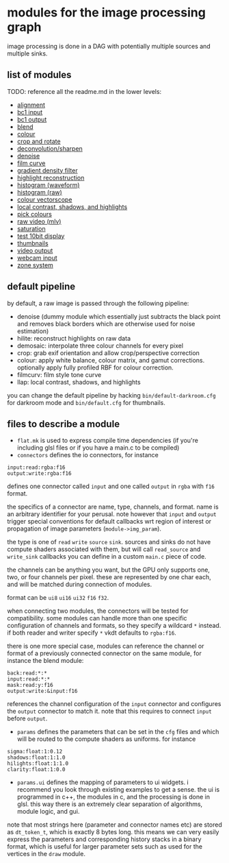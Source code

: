 # modules for the image processing graph

image processing is done in a DAG with potentially multiple sources and multiple sinks.

## list of modules
TODO: reference all the readme.md in the lower levels:

* [alignment](./burst/readme.md)
* [bc1 input](./i-bc1/readme.md)
* [bc1 output](./o-bc1/readme.md)
* [blend](./blend/readme.md)
* [colour](./colour/readme.md)
* [crop and rotate](./crop/readme.md)
* [deconvolution/sharpen](./deconv/readme.md)
* [denoise](./denoise/readme.md)
* [film curve](./filmcurv/readme.md)
* [gradient density filter](./grad/readme.md)
* [highlight reconstruction](./hilite/readme.md)
* [histogram (waveform)](./hist/readme.md)
* [histogram (raw)](./rawhist/readme.md)
* [colour vectorscope](./ciediag/readme.md)
* [local contrast, shadows, and highlights](./llap/readme.md)
* [pick colours](./pick/readme.md)
* [raw video (mlv)](./i-mlv/readme.md)
* [saturation](./saturate/readme.md)
* [test 10bit display](./test10b/readme.md)
* [thumbnails](./thumb/readme.md)
* [video output](.o-ffmpeg/readme.md)
* [webcam input](./i-v4l2/readme.md)
* [zone system](./zones/readme.md)


## default pipeline

by default, a raw image is passed through the following pipeline:

* denoise (dummy module which essentially just subtracts the black point and removes black borders which are otherwise used for noise estimation)
* hilite: reconstruct highlights on raw data
* demosaic: interpolate three colour channels for every pixel
* crop: grab exif orientation and allow crop/perspective correction
* colour: apply white balance, colour matrix, and gamut corrections. optionally apply fully profiled RBF for colour correction.
* filmcurv: film style tone curve
* llap: local contrast, shadows, and highlights

you can change the default pipeline by hacking `bin/default-darkroom.cfg` for darkroom mode
and `bin/default.cfg` for thumbnails.


## files to describe a module

* `flat.mk` is used to express compile time dependencies (if you're including glsl files or if you have a main.c to be compiled)
* `connectors` defines the io connectors, for instance
```
input:read:rgba:f16
output:write:rgba:f16
```
defines one connector called `input` and one called `output` in `rgba` with `f16` format.

the specifics of a connector are name, type, channels, and format. name is an
arbitrary identifier for your perusal. note however that `input` and `output`
trigger special conventions for default callbacks wrt region of interest or
propagation of image parameters (`module->img_param`).

the type is one of `read` `write` `source` `sink`. sources and sinks do not
have compute shaders associated with them, but will call `read_source` and
`write_sink` callbacks you can define in a custom `main.c` piece of code.

the channels can be anything you want, but the GPU only supports one, two, or
four channels per pixel. these are represented by one char each, and will be
matched during connection of modules.

format can be `ui8` `ui16` `ui32` `f16` `f32`.

when connecting two modules, the connectors will be tested for compatibility.
some modules can handle more than one specific configuration of channels and
formats, so they specify a wildcard `*` instead. if both reader and writer
specify `*` vkdt defaults to `rgba:f16`.

there is one more special case, modules can reference the channel or format of
a previously connected connector on the same module, for instance the blend module:
```
back:read:*:*
input:read:*:*
mask:read:y:f16
output:write:&input:f16
```
references the channel configuration of the `input` connector and configures
the `output` connector to match it. note that this requires to connect `input`
before `output`.

* `params` defines the parameters that can be set in the `cfg` files and which
  will be routed to the compute shaders as uniforms. for instance
```
sigma:float:1:0.12
shadows:float:1:1.0
hilights:float:1:1.0
clarity:float:1:0.0
```
* `params.ui` defines the mapping of parameters to ui widgets. i recommend you
  look through existing examples to get a sense. the ui is programmed in c++,
  the modules in c, and the processing is done in glsl. this way there is an
  extremely clear separation of algorithms, module logic, and gui.

note that most strings here (parameter and connector names etc) are stored as
`dt_token_t`, which is exactly 8 bytes long. this means we can very easily
express the parameters and corresponding history stacks in a binary format,
which is useful for larger parameter sets such as used for the vertices
in the `draw` module.


